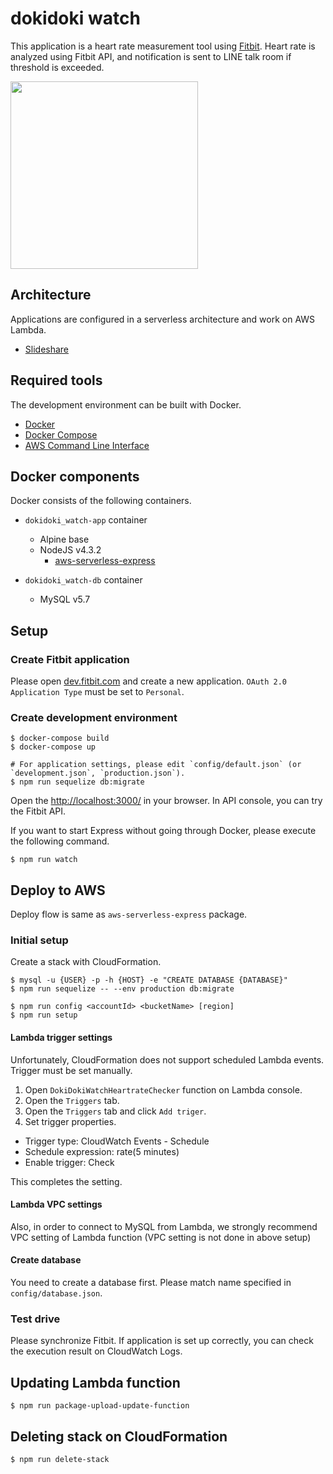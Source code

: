 # dokidoki watch

This application is a heart rate measurement tool using [Fitbit](https://www.fitbit.com/).
Heart rate is analyzed using Fitbit API, and notification is sent to LINE talk room if threshold is exceeded.

<img src="https://raw.githubusercontent.com/wiki/naomichi-y/dokidoki_watch/images/line_notify.png" width="300px">

## Architecture
Applications are configured in a serverless architecture and work on AWS Lambda.

* [Slideshare](http://www.slideshare.net/NaomichiYamakita/fitbit-69538939)

## Required tools

The development environment can be built with Docker.

* [Docker](https://docs.docker.com/)
* [Docker Compose](https://docs.docker.com/compose/)
* [AWS Command Line Interface](https://aws.amazon.com/cli/)

## Docker components
Docker consists of the following containers.

* `dokidoki_watch-app` container
  * Alpine base
  * NodeJS v4.3.2
    * [aws-serverless-express](https://github.com/awslabs/aws-serverless-express)

* `dokidoki_watch-db` container
  * MySQL v5.7

## Setup

### Create Fitbit application
Please open [dev.fitbit.com](https://dev.fitbit.com/) and create a new application.
`OAuth 2.0 Application Type` must be set to `Personal`.

### Create development environment

```
$ docker-compose build
$ docker-compose up

# For application settings, please edit `config/default.json` (or `development.json`, `production.json`).
$ npm run sequelize db:migrate
```

Open the [http://localhost:3000/](http://localhost:3000/) in your browser.
In API console, you can try the Fitbit API.

If you want to start Express without going through Docker, please execute the following command.

```
$ npm run watch
```

## Deploy to AWS

Deploy flow is same as `aws-serverless-express` package.

### Initial setup
Create a stack with CloudFormation.

```
$ mysql -u {USER} -p -h {HOST} -e "CREATE DATABASE {DATABASE}"
$ npm run sequelize -- --env production db:migrate

$ npm run config <accountId> <bucketName> [region]
$ npm run setup
```

#### Lambda trigger settings
Unfortunately, CloudFormation does not support scheduled Lambda events.
Trigger must be set manually.

1. Open `DokiDokiWatchHeartrateChecker` function on Lambda console.
2. Open the `Triggers` tab.
3. Open the `Triggers` tab and click `Add triger`.
4. Set trigger properties.
  * Trigger type: CloudWatch Events - Schedule
  * Schedule expression: rate(5 minutes)
  * Enable trigger: Check

This completes the setting.

#### Lambda VPC settings
Also, in order to connect to MySQL from Lambda, we strongly recommend VPC setting of Lambda function (VPC setting is not done in above setup)

#### Create database
You need to create a database first. Please match name specified in `config/database.json`.

### Test drive

Please synchronize Fitbit. If application is set up correctly, you can check the execution result on CloudWatch Logs.

## Updating Lambda function
```
$ npm run package-upload-update-function
```

## Deleting stack on CloudFormation

```
$ npm run delete-stack
```
